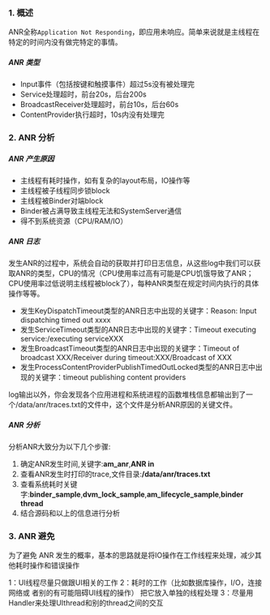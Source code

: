 ### 1. 概述

ANR全称`Application Not Responding`，即应用未响应。简单来说就是主线程在特定的时间内没有做完特定的事情。

##### ANR 类型

- Input事件（包括按键和触摸事件）超过5s没有被处理完
- Service处理超时，前台20s，后台200s
- BroadcastReceiver处理超时，前台10s，后台60s
- ContentProvider执行超时，10s内没有处理完

### 2. ANR 分析

##### ANR 产生原因

- 主线程有耗时操作，如有复杂的layout布局，IO操作等
- 主线程被子线程同步锁block
- 主线程被Binder对端block
- Binder被占满导致主线程无法和SystemServer通信
- 得不到系统资源（CPU/RAM/IO）

##### ANR 日志

发生ANR的过程中，系统会自动的获取并打印日志信息，从这些log中我们可以获取ANR的类型，CPU的情况（CPU使用率过高有可能是CPU饥饿导致了ANR；CPU使用率过低说明主线程被block了），每种ANR类型在规定时间内执行的具体操作等等。

- 发生KeyDispatchTimeout类型的ANR日志中出现的关键字：Reason: Input dispatching timed out xxxx
- 发生ServiceTimeout类型的ANR日志中出现的关键字：Timeout executing service:/executing serviceXXX
- 发生BroadcastTimeout类型的ANR日志中出现的关键字：Timeout of broadcast XXX/Receiver during timeout:XXX/Broadcast of XXX
- 发生ProcessContentProviderPublishTimedOutLocked类型的ANR日志中出现的关键字：timeout publishing content providers

log输出以外，你会发现各个应用进程和系统进程的函数堆栈信息都输出到了一个/data/anr/traces.txt的文件中，这个文件是分析ANR原因的关键文件。

##### ANR 分析

分析ANR大致分为以下几个步骤:

1. 确定ANR发生时间,关键字:**am_anr**,**ANR in**
2. 查看ANR发生时打印的trace,文件目录:**/data/anr/traces.txt**
3. 查看系统耗时关键字:**binder_sample**,**dvm_lock_sample**,**am_lifecycle_sample**,**binder thread**
4. 结合源码和以上的信息进行分析

### 3. ANR 避免

为了避免 ANR 发生的概率，基本的思路就是将IO操作在工作线程来处理，减少其他耗时操作和错误操作

1：UI线程尽量只做跟UI相关的工作
2：耗时的工作（比如数据库操作，I/O，连接网络或 者别的有可能阻碍UI线程的操作） 把它放入单独的线程处理
3：尽量用Handler来处理UIthread和别的thread之间的交互